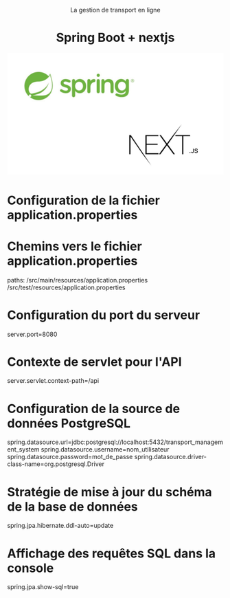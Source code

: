 <center>
 <p>La gestion de transport en ligne</p>
  <h1>Spring Boot + nextjs</h1>
<img src="./images/maxresdefault.jpg" alt="transport image">
</center>

# Configuration de la fichier application.properties

# Chemins vers le fichier application.properties
paths:
  /src/main/resources/application.properties
  /src/test/resources/application.properties
  
# Configuration du port du serveur
server.port=8080

# Contexte de servlet pour l'API
server.servlet.context-path=/api

# Configuration de la source de données PostgreSQL
spring.datasource.url=jdbc:postgresql://localhost:5432/transport_management_system
spring.datasource.username=nom_utilisateur
spring.datasource.password=mot_de_passe
spring.datasource.driver-class-name=org.postgresql.Driver

# Stratégie de mise à jour du schéma de la base de données
spring.jpa.hibernate.ddl-auto=update

# Affichage des requêtes SQL dans la console
spring.jpa.show-sql=true
